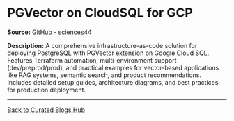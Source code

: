 # PGVector on CloudSQL for GCP

**Source:** [GitHub - sciences44](https://github.com/sciences44/pgvector_cloudsql_gcp)

**Description:**
A comprehensive infrastructure-as-code solution for deploying PostgreSQL with PGVector extension on Google Cloud SQL. Features Terraform automation, multi-environment support (dev/preprod/prod), and practical examples for vector-based applications like RAG systems, semantic search, and product recommendations. Includes detailed setup guides, architecture diagrams, and best practices for production deployment.

---

[Back to Curated Blogs Hub](./README.md)
